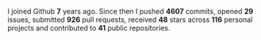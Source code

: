 
I joined Github **7** years ago. Since then I pushed **4607** commits, opened **29** issues, submitted **926** pull requests, received **48** stars across **116** personal projects and contributed to **41** public repositories.
